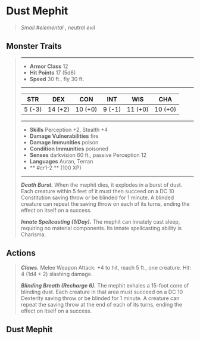 # Dust Mephit
>*Small #elemental , neutral evil*
## Monster Traits
>___
>- **Armor Class** 12
>- **Hit Points** 17 (5d6)
>- **Speed** 30 ft., fly 30 ft.
>___
>|STR|DEX|CON|INT|WIS|CHA|
>|:---:|:---:|:---:|:---:|:---:|:---:|
>|5 (-3)|14 (+2)|10 (+0)|9 (-1)|11 (+0)|10 (+0)|
>___
>- **Skills** Perception +2, Stealth +4
>- **Damage Vulnerabilities** fire
>- **Damage Immunities** poison
>- **Condition Immunities** poisoned
>- **Senses** darkvision 60 ft., passive Perception 12
>- **Languages** Auran, Terran
>- ** #cr1-2 ** (100 XP)
>___
>***Death Burst.*** When the mephit dies, it explodes in a burst of dust. Each creature within 5 feet of it must then succeed on a DC 10 Constitution saving throw or be blinded for 1 minute. A blinded creature can repeat the saving throw on each of its turns, ending the effect on itself on a success.  
>
>***Innate Spellcasting (1/Day).*** The mephit can innately cast sleep, requiring no material components. Its innate spellcasting ability is Charisma.  
>
>
## Actions
>***Claws.*** Melee Weapon Attack: +4 to hit, reach 5 ft., one creature. Hit: 4 (1d4 + 2) slashing damage.  
>
>***Blinding Breath (Recharge 6).*** The mephit exhales a 15-foot cone of blinding dust. Each creature in that area must succeed on a DC 10 Dexterity saving throw or be blinded for 1 minute. A creature can repeat the saving throw at the end of each of its turns, ending the effect on itself on a success.
## Dust Mephit